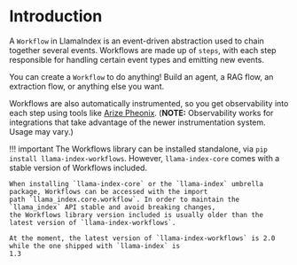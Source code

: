 # Introduction

A `Workflow` in LlamaIndex is an event-driven abstraction used to chain together several events. Workflows are made up
of `steps`, with each step responsible for handling certain event types and emitting new events.

You can create a `Workflow` to do anything! Build an agent, a RAG flow, an extraction flow, or anything else you want.

Workflows are also automatically instrumented, so you get observability into each step using tools like [Arize Pheonix](../observability/index.md#arize-phoenix-local). (**NOTE:** Observability works for integrations that take advantage of the newer instrumentation system. Usage may vary.)


!!! important
    The Workflows library can be installed standalone, via `pip install llama-index-workflows`. However,
    `llama-index-core` comes with a stable version of Workflows included.

    When installing `llama-index-core` or the `llama-index` umbrella package, Workflows can be accessed with the import
    path `llama_index.core.workflow`. In order to maintain the `llama_index` API stable and avoid breaking changes,
    the Workflows library version included is usually older than the latest version of `llama-index-workflows`.

    At the moment, the latest version of `llama-index-workflows` is 2.0 while the one shipped with `llama-index` is
    1.3
